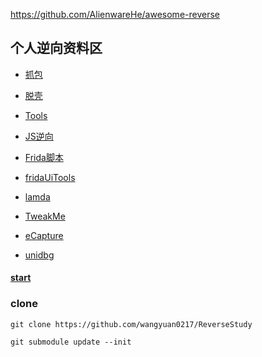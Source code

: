 
https://github.com/AlienwareHe/awesome-reverse


## 个人逆向资料区

- [抓包](capture/README.md)

- [脱壳](Dump/README.md)

- [Tools](Tools/README.md) 

- [JS逆向](Js/README.md)

- [Frida脚本](https://github.com/wangyuan0217/frida_trump)

- [fridaUiTools](https://github.com/dqzg12300/fridaUiTools)

- [lamda](https://github.com/rev1si0n/lamda)

- [TweakMe](https://github.com/liaoguobao/TweakMe)

- [eCapture](https://github.com/gojue/ecapture)

- [unidbg](https://github.com/wangyuan0217/unidbg_trump)



####  [start](start.md) 


### clone

`git clone https://github.com/wangyuan0217/ReverseStudy`

`git submodule update --init`